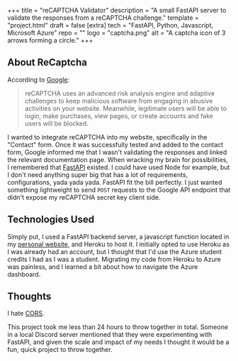 +++
title = "reCAPTCHA Validator"
description = "A small FastAPI server to validate the responses from a reCAPTCHA challenge."
template = "project.html"
draft = false
[extra]
tech = "FastAPI, Python, Javascript, Microsoft Azure"
repo = ""
logo = "captcha.png"
alt = "A captcha icon of 3 arrows forming a circle."
+++

## About ReCaptcha

According to [Google](https://www.google.com/recaptcha/about/):

>  reCAPTCHA uses an advanced risk analysis engine and adaptive challenges to keep malicious software from engaging in abusive activities on your website. Meanwhile, legitimate users will be able to login, make purchases, view pages, or create accounts and fake users will be blocked. 


I wanted to integrate reCAPTCHA into my website, specifically in the "Contact" form. Once it was successfully tested and added to the contact form, Google informed
me that I wasn't validating the responses and linked the relevant documentation page. When wracking my brain for 
possibilities, I remembered that [FastAPI](https://fastapi.tiangolo.com/) existed. I could have used Node for example,
but I don't need anything super big that has a lot of requirements, configurations, yada yada yada. FastAPI fit the bill perfectly. I just wanted something lightweight to send `POST` requests to the Google API endpoint that didn't expose my reCAPTCHA secret key client side. 

## Technologies Used

Simply put, I used a FastAPI backend server, a javascript function located in my [personal website](https://www.michaelkennedy.dev/contact/), and Heroku to host it. I initially opted to use Heroku as I was already had an account, 
but I thought that I'd use the Azure student credits I had as I was a student. Migrating my code from Heroku to Azure was painless, and I learned a bit about how to navigate the Azure dashboard. 

## Thoughts

I hate [CORS](https://developer.mozilla.org/en-US/docs/Web/HTTP/CORS).

This project took me less than 24 hours to throw together in total. Someone in a local Discord server mentioned that they were experimenting with FastAPI, and given the scale
and impact of my needs I thought it would be a fun, quick project to throw together. 


